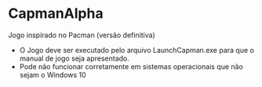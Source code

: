 # CapmanAlpha
Jogo inspirado no Pacman (versão definitiva)

* O Jogo deve ser executado pelo arquivo LaunchCapman.exe para que o manual de jogo seja apresentado.
* Pode não funcionar corretamente em sistemas operacionais que não sejam o Windows 10 
